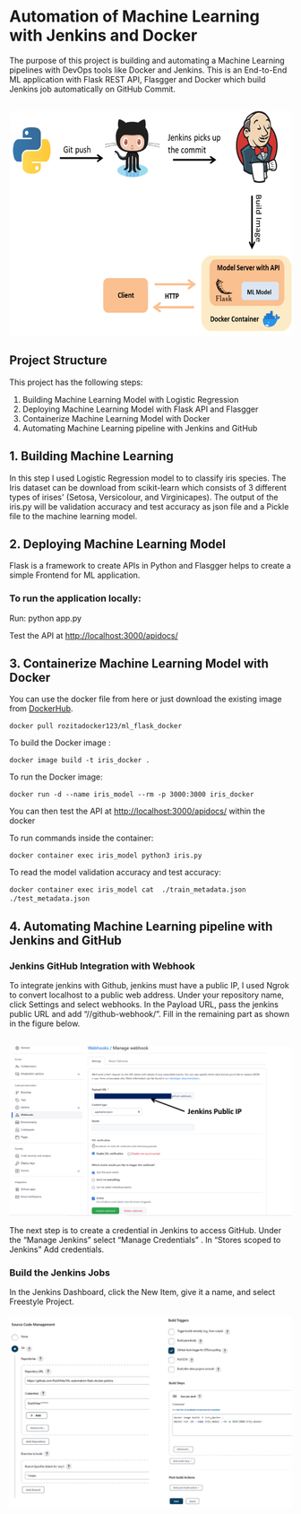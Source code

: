 # Automation of Machine Learning with Jenkins and Docker 
The purpose of this project is building and automating a Machine Learning pipelines with DevOps tools like Docker and Jenkins. This is an End-to-End ML application with Flask REST API, Flasgger and Docker which build Jenkins job automatically on GitHub Commit.</br></br>

<img src="images/pipeline.png"  height="400"/>

## Project Structure
This project has the following steps:
1.	Building  Machine Learning Model with Logistic Regression
2.	Deploying Machine Learning Model with Flask API and Flasgger 
3.	Containerize Machine Learning Model with Docker
4.	Automating Machine Learning pipeline with Jenkins and GitHub 

## 1.	Building  Machine Learning
In this step I used Logistic Regression model to to classify iris species. The Iris dataset can be download from scikit-learn which consists of 3 different types of irises' (Setosa, Versicolour, and Virginicapes). The output of the iris.py will be validation accuracy  and test accuracy as json file and a Pickle file to the machine learning model.

## 2.	Deploying Machine Learning Model
Flask is a framework to create APIs in Python and Flasgger helps to create a simple Frontend for ML application.

### To run the application locally:
Run: python app.py 

Test the API at <http://localhost:3000/apidocs/>


## 3.	Containerize Machine Learning Model with Docker

You can use the docker file from here or just download the existing image from [DockerHub](https://hub.docker.com/r/rozitadocker123/ml_flask_docker/).
```
docker pull rozitadocker123/ml_flask_docker
```

To build the Docker image :
```
docker image build -t iris_docker . 
```

To run the Docker image:
```
docker run -d --name iris_model --rm -p 3000:3000 iris_docker
```
You can then test the API at <http://localhost:3000/apidocs/>  within the docker</br>


To run commands inside the container:
```
docker container exec iris_model python3 iris.py
```

To read the model validation accuracy  and test accuracy:
```
docker container exec iris_model cat  ./train_metadata.json ./test_metadata.json
```

## 4.	Automating Machine Learning pipeline with Jenkins and GitHub 

### Jenkins GitHub Integration with Webhook
To integrate jenkins with Github, jenkins must have a public IP, I used Ngrok to convert localhost to a public web address. Under your repository name, click Settings and select webhooks. In the Payload URL, pass the jenkins public URL and add “//github-webhook/”. Fill in the remaining part as shown in the figure below.</br></br> 

<img src="images/webhook.png"  width="600"/></br>

The next step is to create a credential in Jenkins to access GitHub. Under the “Manage Jenkins” select “Manage Credentials” . In “Stores scoped to Jenkins” Add credentials.

### Build the Jenkins Jobs
In the Jenkins Dashboard, click the New Item, give it a name, and select Freestyle Project.</br></br> 
<img src="images/job1.png"  width="600"/></br>